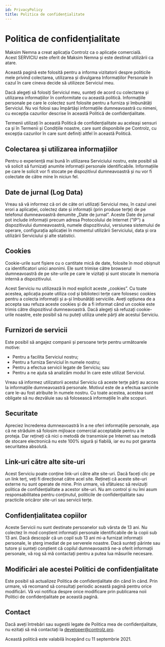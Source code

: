 ```yaml
---
id: PrivacyPolicy
title: Politica de confidențialitate
---
```


# Politica de confidențialitate

Maksim Nemna a creat aplicația Controlz ca o aplicație comercială.  
Acest SERVICIU este oferit de Maksim Nemna și este destinat utilizării ca atare.

Această pagină este folosită pentru a informa vizitatorii despre politicile mele privind colectarea, utilizarea și divulgarea Informațiilor Personale în cazul în care cineva decide să utilizeze Serviciul meu.

Dacă alegeți să folosiți Serviciul meu, sunteți de acord cu colectarea și utilizarea informațiilor în conformitate cu această politică. Informațiile personale pe care le colectez sunt folosite pentru a furniza și îmbunătăți Serviciul. Nu voi folosi sau împărtăși informațiile dumneavoastră cu nimeni, cu excepția cazurilor descrise în această Politică de confidențialitate.

Termenii utilizați în această Politică de confidențialitate au aceleași sensuri ca și în Termenii și Condițiile noastre, care sunt disponibile pe Controlz, cu excepția cazurilor în care sunt definiți altfel în această Politică.

## Colectarea și utilizarea informațiilor

Pentru o experiență mai bună în utilizarea Serviciului nostru, este posibil să vă solicit să furnizați anumite informații personale identificabile. Informațiile pe care le solicit vor fi stocate pe dispozitivul dumneavoastră și nu vor fi colectate de către mine în niciun fel.

## Date de jurnal (Log Data)

Vreau să vă informez că ori de câte ori utilizați Serviciul meu, în cazul unei erori a aplicației, colectez date și informații (prin produse terțe) de pe telefonul dumneavoastră denumite „Date de jurnal”. Aceste Date de jurnal pot include informații precum adresa Protocolului de Internet ("IP") a dispozitivului dumneavoastră, numele dispozitivului, versiunea sistemului de operare, configurația aplicației în momentul utilizării Serviciului, data și ora utilizării Serviciului și alte statistici.

## Cookies

Cookie-urile sunt fișiere cu o cantitate mică de date, folosite în mod obișnuit ca identificatori unici anonimi. Ele sunt trimise către browserul dumneavoastră de pe site-urile pe care le vizitați și sunt stocate în memoria internă a dispozitivului.

Acest Serviciu nu utilizează în mod explicit aceste „cookies”. Cu toate acestea, aplicația poate utiliza cod și biblioteci terțe care folosesc cookies pentru a colecta informații și a-și îmbunătăți serviciile. Aveți opțiunea de a accepta sau refuza aceste cookies și de a fi informat când un cookie este trimis către dispozitivul dumneavoastră. Dacă alegeți să refuzați cookie-urile noastre, este posibil să nu puteți utiliza unele părți ale acestui Serviciu.

## Furnizori de servicii

Este posibil să angajez companii și persoane terțe pentru următoarele motive:

- Pentru a facilita Serviciul nostru;  
- Pentru a furniza Serviciul în numele nostru;  
- Pentru a efectua servicii legate de Serviciu; sau  
- Pentru a ne ajuta să analizăm modul în care este utilizat Serviciul.

Vreau să informez utilizatorii acestui Serviciu că aceste terțe părți au acces la informațiile dumneavoastră personale. Motivul este de a efectua sarcinile care le-au fost atribuite în numele nostru. Cu toate acestea, acestea sunt obligate să nu dezvăluie sau să folosească informațiile în alte scopuri.

## Securitate

Apreciez încrederea dumneavoastră în a ne oferi informațiile personale, așa că ne străduim să folosim mijloace comercial acceptabile pentru a le proteja. Dar rețineți că nici o metodă de transmisie pe Internet sau metodă de stocare electronică nu este 100% sigură și fiabilă, iar eu nu pot garanta securitatea absolută.

## Link-uri către alte site-uri

Acest Serviciu poate conține link-uri către alte site-uri. Dacă faceți clic pe un link terț, veți fi direcționat către acel site. Rețineți că aceste site-uri externe nu sunt operate de mine. Prin urmare, vă sfătuiesc să revizuiți politica de confidențialitate a acestor site-uri. Nu am control și nu îmi asum responsabilitatea pentru conținutul, politicile de confidențialitate sau practicile oricăror site-uri sau servicii terțe.

## Confidențialitatea copiilor

Aceste Servicii nu sunt destinate persoanelor sub vârsta de 13 ani. Nu colectez în mod conștient informații personale identificabile de la copii sub 13 ani. Dacă descopăr că un copil sub 13 ani mi-a furnizat informații personale, le șterg imediat de pe serverele noastre. Dacă sunteți părinte sau tutore și sunteți conștient că copilul dumneavoastră ne-a oferit informații personale, vă rog să mă contactați pentru a putea lua măsurile necesare.

## Modificări ale acestei Politici de confidențialitate

Este posibil să actualizez Politica de confidențialitate din când în când. Prin urmare, vă recomand să consultați periodic această pagină pentru orice modificări. Vă voi notifica despre orice modificare prin publicarea noii Politici de confidențialitate pe această pagină.

## Contact

Dacă aveți întrebări sau sugestii legate de Politica mea de confidențialitate, nu ezitați să mă contactați la [developer@controlz.pro](mailto:developer@controlz.pro).

Această politică este valabilă începând cu 11 septembrie 2021.